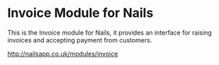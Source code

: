 # Invoice Module for Nails

This is the Invoice module for Nails, it provides an interface for raising invoices and accepting payment from customers.

http://nailsapp.co.uk/modules/invoice

